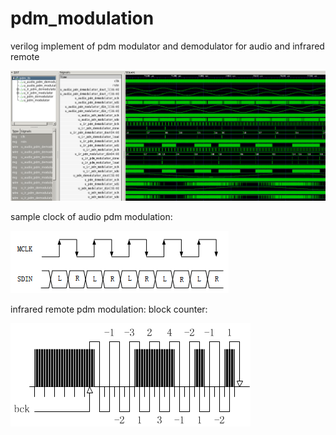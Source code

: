 # pdm_modulation

verilog implement of pdm modulator and demodulator for audio and infrared remote

![format](https://github.com/BHa2R00/pdm_modulation/blob/main/20230813172854_1541x636_scrot.png)


sample clock of audio pdm modulation:

![format](https://github.com/BHa2R00/pdm_modulation/blob/main/20230811164542_349x100_scrot.png)


infrared remote pdm modulation: block counter: 

![format](https://github.com/BHa2R00/pdm_modulation/blob/main/20230813171546_384x165_scrot.png)
